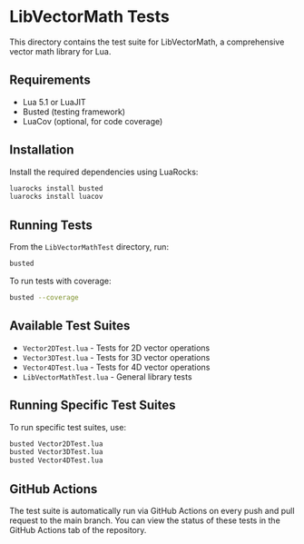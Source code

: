 # LibVectorMath Tests

This directory contains the test suite for LibVectorMath, a comprehensive vector math library for Lua.

## Requirements

- Lua 5.1 or LuaJIT
- Busted (testing framework)
- LuaCov (optional, for code coverage)

## Installation

Install the required dependencies using LuaRocks:

```bash
luarocks install busted
luarocks install luacov
```

## Running Tests

From the `LibVectorMathTest` directory, run:

```bash
busted
```

To run tests with coverage:

```bash
busted --coverage
```

## Available Test Suites

- `Vector2DTest.lua` - Tests for 2D vector operations
- `Vector3DTest.lua` - Tests for 3D vector operations
- `Vector4DTest.lua` - Tests for 4D vector operations
- `LibVectorMathTest.lua` - General library tests

## Running Specific Test Suites

To run specific test suites, use:

```bash
busted Vector2DTest.lua
busted Vector3DTest.lua
busted Vector4DTest.lua
```

## GitHub Actions

The test suite is automatically run via GitHub Actions on every push and pull request to the main branch. You can view the status of these tests in the GitHub Actions tab of the repository. 